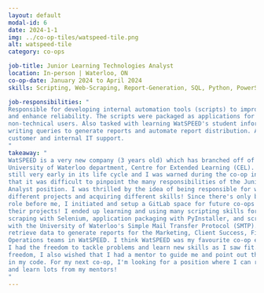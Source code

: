 ```yaml
---
layout: default
modal-id: 6
date: 2024-1-1
img: ../co-op-tiles/watspeed-tile.png
alt: watspeed-tile
category: co-ops

job-title: Junior Learning Technologies Analyst
location: In-person | Waterloo, ON
co-op-date: January 2024 to April 2024
skills: Scripting, Web-Scraping, Report-Generation, SQL, Python, PowerShell, IT Support

job-responsibilities: "
Responsible for developing internal automation tools (scripts) to improve process efficiency 
and enhance reliability. The scripts were packaged as applications for ease-of-use by 
non-technical users. Also tasked with learning WatSPEED's student information database, then 
writing queries to generate reports and automate report distribution. Additionally, provided 
customer and internal IT support.
"
takeaway: "
WatSPEED is a very new company (3 years old) which has branched off of an existing and similar 
University of Waterloo department, Centre for Extended Learning (CEL). As such, WatSPEED is 
still very early in its life cycle and I was warned during the co-op interview for this position 
that it was difficult to pinpoint the many responsibilities of the Junior Learning Technologies 
Analyst position. I was thrilled by the idea of being responsible for working on a variety of 
different projects and acquiring different skills! Since there's only been a few co-ops in this 
role before me, I initiated and setup a GitLab space for future co-ops to use version control in 
their projects! I ended up learning and using many scripting skills for my projects such as web 
scraping with Selenium, application packaging with PyInstaller, and scripting email distribution 
with the University of Waterloo's Simple Mail Transfer Protocol (SMTP). I also learned SQL to 
retrieve data to generate reports for the Marketing, Client Success, Finance, and Systems & 
Operations teams in WatSPEED. I think WatSPEED was my favourite co-op experience so far because 
I had the freedom to tackle problems and learn new skills as I saw fit. While I appreciated the 
freedom, I also wished that I had a mentor to guide me and point out the errors and inefficiencies 
in my code. For my next co-op, I'm looking for a position where I can receive constructive criticism 
and learn lots from my mentors!
"
---
```

